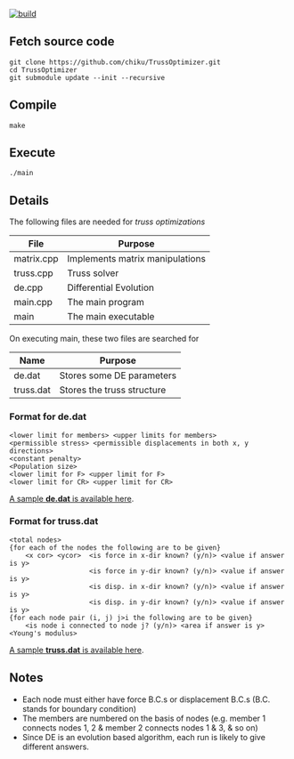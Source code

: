 [![build](https://github.com/chiku/TrussOptimizer/actions/workflows/build.yml/badge.svg)](https://github.com/chiku/TrussOptimizer)

## Fetch source code

```shell
git clone https://github.com/chiku/TrussOptimizer.git
cd TrussOptimizer
git submodule update --init --recursive
```

## Compile

```shell
make
```

## Execute

```shell
./main
```

## Details


The following files are needed for *truss optimizations*

|File|Purpose|
|----|-------|
|matrix.cpp|Implements matrix manipulations|
|truss.cpp|Truss solver|
|de.cpp|Differential Evolution|
|main.cpp|The main program|
|main|The main executable|

On executing main, these two files are searched for

|Name|Purpose|
|----|-------|
|de.dat|Stores some DE parameters|
|truss.dat|Stores the truss structure|


### Format for de.dat

```text
<lower limit for members> <upper limits for members>
<permissible stress> <permissible displacements in both x, y directions>
<constant penalty>
<Population size>
<lower limit for F> <upper limit for F>
<lower limit for CR> <upper limit for CR>
```

[A sample **de.dat** is available here](https://raw.github.com/chiku/TrussOptimizer/main/de.dat).

### Format for truss.dat

```text
<total nodes>
{for each of the nodes the following are to be given}
	<x cor> <ycor>  <is force in x-dir known? (y/n)> <value if answer is y>
					<is force in y-dir known? (y/n)> <value if answer is y>
					<is disp. in x-dir known? (y/n)> <value if answer is y>
					<is disp. in y-dir known? (y/n)> <value if answer is y>
{for each node pair (i, j) j>i the following are to be given}
	<is node i connected to node j? (y/n)> <area if answer is y>
<Young's modulus>
```

[A sample **truss.dat** is available here](https://raw.github.com/chiku/TrussOptimizer/main/truss.dat).

## Notes

* Each node must either have force B.C.s or displacement B.C.s (B.C. stands for boundary condition)
* The members are numbered on the basis of nodes
   (e.g. member 1 connects nodes 1, 2 & member 2 connects nodes 1 & 3, & so on)
* Since DE is an evolution based algorithm, each run is likely to give different answers.
